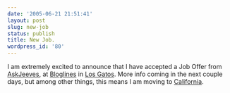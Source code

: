 ```yaml
---
date: '2005-06-21 21:51:41'
layout: post
slug: new-job
status: publish
title: New Job.
wordpress_id: '80'
---
```


I am extremely excited to announce that I have accepted a Job Offer from [AskJeeves](http://www.askjeeves.com/), at [Bloglines](http://www.bloglines.com/) in [Los Gatos](http://maps.google.com/maps?q=Los+Gatos&spn=0.751215,1.365051&hl=en).  More info coming in the next couple days, but among other things, this means I am moving to [California](http://www.nytimes.com/2005/06/22/national/22raid.html).
